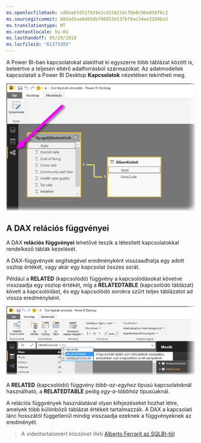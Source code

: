 ```yaml
---
ms.openlocfilehash: cd6ea6fd52f929e2cd254214cf0e8c96e858f6c2
ms.sourcegitcommit: 60dad5aa0d85db790553e537bf8ac34ee3289ba3
ms.translationtype: MT
ms.contentlocale: hu-HU
ms.lasthandoff: 05/29/2019
ms.locfileid: "61273393"
---
```

A Power BI-ban kapcsolatokat alakíthat ki egyszerre több táblázat között is, beleértve a teljesen eltérő adatforrásból származókat. Az adatmodellek kapcsolatait a Power BI Desktop **Kapcsolatok** nézetében tekintheti meg.

![](media/7-5-table-relationships-and-dax/dax-relationships_1.png)

## <a name="dax-relational-functions"></a>A DAX relációs függvényei
A DAX **relációs függvényei** lehetővé teszik a létesített kapcsolatokkal rendelkező táblák kezelését.

A DAX-függvények segítségével eredményként visszaadhatja egy adott oszlop értékét, vagy akár egy kapcsolat összes sorát.

Például a **RELATED** (kapcsolódó) függvény a kapcsolódásokat követve visszaadja egy oszlop értékét, míg a **RELATEDTABLE** (kapcsolódó táblázat) követi a kapcsolódást, és egy kapcsolódó sorokra szűrt teljes táblázatot ad vissza eredményként.

![](media/7-5-table-relationships-and-dax/dax-relationships_2.png)

A **RELATED** (kapcsolódó) függvény *több-az-egyhez* típusú kapcsolatoknál használható, a **RELATEDTABLE** pedig *egy-a-többhöz* típusúaknál.

A relációs függvények használatával olyan kifejezéseket hozhat létre, amelyek több különböző táblázat értékeit tartalmazzák. A DAX a kapcsolati lánc hosszától függetlenül mindig visszaadja ezeknek a függvényeknek az eredményét.

> A videótartalomért köszönet illeti [Alberto Ferrarit az SQLBI-tól](http://www.sqlbi.com/learning-dax)
> 
> 

